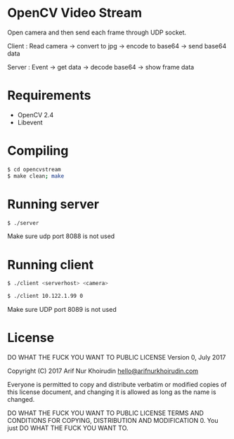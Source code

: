 # OpenCV Video Stream

Open camera and then send each frame through UDP socket.

Client : Read camera -> convert to jpg -> encode to base64 -> send base64 data

Server : Event -> get data -> decode base64 -> show frame data

# Requirements
  - OpenCV 2.4
  - Libevent

# Compiling
```sh
$ cd opencvstream
$ make clean; make
```

# Running server
```sh
$ ./server
```

Make sure udp port 8088 is not used

# Running client
```sh
$ ./client <serverhost> <camera>
```

```sh
$ ./client 10.122.1.99 0
```

Make sure UDP port 8089 is not used

# License

DO WHAT THE FUCK YOU WANT TO PUBLIC LICENSE
Version 0, July 2017

 Copyright (C) 2017 Arif Nur Khoirudin <hello@arifnurkhoirudin.com>

 Everyone is permitted to copy and distribute verbatim or modified
 copies of this license document, and changing it is allowed as long
 as the name is changed.

DO WHAT THE FUCK YOU WANT TO PUBLIC LICENSE
TERMS AND CONDITIONS FOR COPYING, DISTRIBUTION AND MODIFICATION
0. You just DO WHAT THE FUCK YOU WANT TO.
